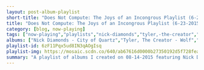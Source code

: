 ```yaml
---
layout: post-album-playlist
short-title: "Does Not Compute: The Joys of an Incongrous Playlist (6-23-2015 recap)"
title: "Does Not Compute: The Joys of an Incongrous Playlist (6-23-2015 recap)"
category: [blog, now-playing]
tags: ["now-playing","playlists","nick-diamonds","tyler,-the-creator","big-sean,-jhené-aiko","kendrick-lamar","yeah-yeah-yeahs","quilt","big-sean","muse","yeah-yeah-yeahs","home-grown","kendrick-lamar","big-sean","caveman","tyler,-the-creator","gregory-alan-isakov","of-monsters-and-men","caveman","gregory-alan-isakov","yeah-yeah-yeahs","quilt","kendrick-lamar","big-sean,-drake","gregory-alan-isakov","caveman","yeah-yeah-yeahs","home-grown","nick-diamonds","big-sean","quilt","gregory-alan-isakov","big-sean,-kanye-west,-john-legend","gregory-alan-isakov","big-sean","caveman","kendrick-lamar","caveman","gregory-alan-isakov","home-grown","muse","yeah-yeah-yeahs","big-sean,-e-40","various-artists","of-monsters-and-men","muse"]
albums: ["Nick Diamonds - City of Quartz","Tyler, The Creator - Wolf","Big Sean, Jhené Aiko - Dark Sky Paradise","Kendrick Lamar - Section.80","Yeah Yeah Yeahs - Fever To Tell","Quilt - Held In Splendor","Big Sean - Dark Sky Paradise","Muse - Drones","Yeah Yeah Yeahs - Fever To Tell","Home Grown - Kings Of Pop","Kendrick Lamar - Section.80","Big Sean - Dark Sky Paradise","Caveman - Caveman","Tyler, The Creator - Wolf","Gregory Alan Isakov - The Weatherman","Of Monsters and Men - Beneath The Skin","Caveman - Caveman","Gregory Alan Isakov - The Weatherman","Yeah Yeah Yeahs - Fever To Tell","Quilt - Held In Splendor","Kendrick Lamar - Section.80","Big Sean, Drake - Dark Sky Paradise","Gregory Alan Isakov - The Weatherman","Caveman - Caveman","Yeah Yeah Yeahs - Fever To Tell","Home Grown - Kings Of Pop","Nick Diamonds - City of Quartz","Big Sean - Dark Sky Paradise","Quilt - Held In Splendor","Gregory Alan Isakov - The Weatherman","Big Sean, Kanye West, John Legend - Dark Sky Paradise","Gregory Alan Isakov - The Weatherman","Big Sean - Dark Sky Paradise","Caveman - Caveman","Kendrick Lamar - Section.80","Caveman - Caveman","Gregory Alan Isakov - The Weatherman","Home Grown - Kings Of Pop","Muse - Drones","Yeah Yeah Yeahs - Fever To Tell","Big Sean, E-40 - Dark Sky Paradise","Various Artists - Wolf","Of Monsters and Men - Beneath The Skin","Muse - Drones"]
playlist-id: 6zF11Pqx5ud8IN3qAOgIsq
playlist-img: https://mosaic.scdn.co/640/ab67616d0000b27350192d5f728fea13fb3af203ab67616d0000b2736be6806a01c452f360cab678ab67616d0000b273e61c433cf659dcffcfa15fe7ab67616d0000b273eddb2639b74ac6c202032ebe
summary: "A playlist of albums I created on 08-14-2015 featuring Nick Diamonds, Tyler, The Creator, Big Sean, Jhené Aiko, Kendrick Lamar, Yeah Yeah Yeahs, Quilt, Big Sean, Muse, Yeah Yeah Yeahs, Home Grown, Kendrick Lamar, Big Sean, Caveman, Tyler, The Creator, Gregory Alan Isakov, Of Monsters and Men, Caveman, Gregory Alan Isakov, Yeah Yeah Yeahs, Quilt, Kendrick Lamar, Big Sean, Drake, Gregory Alan Isakov, Caveman, Yeah Yeah Yeahs, Home Grown, Nick Diamonds, Big Sean, Quilt, Gregory Alan Isakov, Big Sean, Kanye West, John Legend, Gregory Alan Isakov, Big Sean, Caveman, Kendrick Lamar, Caveman, Gregory Alan Isakov, Home Grown, Muse, Yeah Yeah Yeahs, Big Sean, E-40, Various Artists, Of Monsters and Men, and Muse"
---
```

